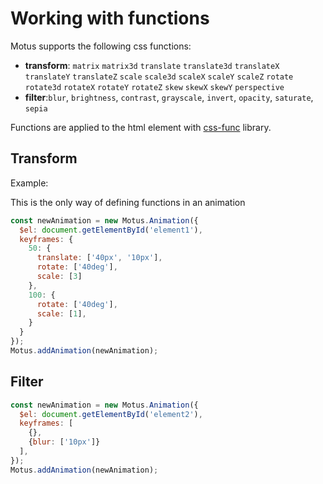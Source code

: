 # Working with functions
Motus supports the following css functions: 
- **transform**: `matrix` `matrix3d` `translate` `translate3d` `translateX` `translateY` `translateZ` `scale` `scale3d` `scaleX` `scaleY` `scaleZ` `rotate` `rotate3d` `rotateX` `rotateY` `rotateZ` `skew` `skewX` `skewY` `perspective`
- **filter**:`blur`, `brightness`, `contrast`, `grayscale`, `invert`, `opacity`, `saturate`, `sepia`

Functions are applied to the html element with [css-func](https://github.com/alexcambose/css-func) library.

## Transform
Example:

This is the only way of defining functions in an animation
```js
const newAnimation = new Motus.Animation({
  $el: document.getElementById('element1'),
  keyframes: {
    50: {
      translate: ['40px', '10px'],
      rotate: ['40deg'],
      scale: [3]
    },
    100: {
      rotate: ['40deg'],
      scale: [1],
    }
  }
});
Motus.addAnimation(newAnimation);
```

<!--- [start code] -->
<div class="box" id="element1"></div>
<!-- [end code] -->

## Filter
```js
const newAnimation = new Motus.Animation({
  $el: document.getElementById('element2'),
  keyframes: [
    {},
    {blur: ['10px']}
  ],
});
Motus.addAnimation(newAnimation);
```

<!--- [start code] -->
<div class="box" id="element2"></div>
<!-- [end code] -->
